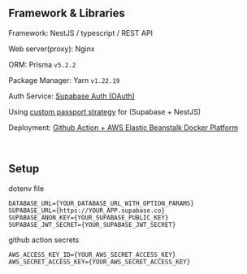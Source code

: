 ## Framework & Libraries

Framework: NestJS / typescript / REST API

Web server(proxy): Nginx

ORM: Prisma `v5.2.2`

Package Manager: Yarn `v1.22.19`

Auth Service: [Supabase Auth (OAuth)](https://supabase.com/auth)

Using [custom passport strategy](https://blog.iamstarcode.com/using-supabase-authentication-in-nestjs) for (Supabase + NestJS)

Deployment: [Github Action + AWS Elastic Beanstalk Docker Platform](https://github.com/marketplace/actions/beanstalk-deploy)

<br/>

## Setup

dotenv file

```
DATABASE_URL={YOUR_DATABASE_URL_WITH_OPTION_PARAMS}
SUPABASE_URL={https://YOUR_APP.supabase.co}
SUPABASE_ANON_KEY={YOUR_SUPABASE_PUBLIC_KEY}
SUPABASE_JWT_SECRET={YOUR_SUPABASE_JWT_SECRET}
```

github action secrets

```
AWS_ACCESS_KEY_ID={YOUR_AWS_SECRET_ACCESS_KEY}
AWS_SECRET_ACCESS_KEY={YOUR_AWS_SECRET_ACCESS_KEY}
```

